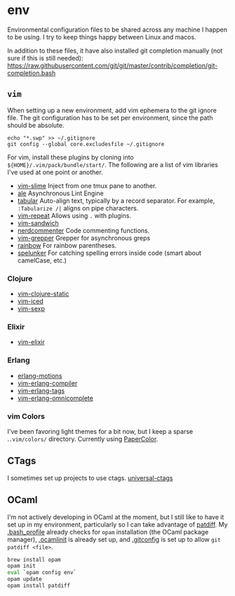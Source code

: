 # env

Environmental configuration files to be shared across any machine I happen to
be using. I try to keep things happy between Linux and macos.

In addition to these files, it have also installed git completion manually
(not sure if this is still needed):
https://raw.githubusercontent.com/git/git/master/contrib/completion/git-completion.bash


## `vim`

When setting up a new environment, add vim ephemera to the git ignore file.
The git configuration has to be set per environment, since the path should be
absolute.
```shell
echo "*.swp" >> ~/.gitignore
git config --global core.excludesfile ~/.gitignore
```

For vim, install these plugins by cloning into
`${HOME}/.vim/pack/bundle/start/`. The following are a list of vim libraries
I've used at one point or another.

* [vim-slime](https://github.com/jpalardy/vim-slime.git) Inject from one tmux
  pane to another.
* [ale](https://github.com/dense-analysis/ale) Asynchronous Lint Engine
* [tabular](https://github.com/godlygeek/tabular.git) Auto-align text,
  typically by a record separator. For example, `:Tabularize /|` aligns on
  pipe characters.
* [vim-repeat](https://github.com/tpope/vim-repeat.git) Allows using `.` with
  plugins.
* [vim-sandwich](https://github.com/machakann/vim-sandwich.git)
* [nerdcommenter](https://github.com/scrooloose/nerdcommenter.git) Code
  commenting functions.
* [vim-grepper](https://github.com/mhinz/vim-grepper.git) Grepper for
  asynchronous greps
* [rainbow](https://github.com/luochen1990/rainbow.git) For rainbow
  parentheses.
* [spelunker](https://github.com/kamykn/spelunker.vim.git) For catching
  spelling errors inside code (smart about camelCase, etc.)

### Clojure
* [vim-clojure-static](https://github.com/guns/vim-clojure-static.git)
* [vim-iced](https://github.com/liquidz/vim-iced.git)
* [vim-sexp](https://github.com/guns/vim-sexp.git)

### Elixir
* [vim-elixir](https://github.com/elixir-editors/vim-elixir.git)

### Erlang
* [erlang-motions](https://github.com/edkolev/erlang-motions.vim.git)
* [vim-erlang-compiler](https://github.com/vim-erlang/vim-erlang-compiler.git)
* [vim-erlang-tags](https://github.com/vim-erlang/vim-erlang-tags.git)
* [vim-erlang-omnicomplete](https://github.com/vim-erlang/vim-erlang-omnicomplete.git)


### vim Colors

I've been favoring light themes for a bit now, but I keep a sparse
.`.vim/colors/` directory. Currently using
[PaperColor](https://raw.githubusercontent.com/NLKNguyen/papercolor-theme/master/colors/PaperColor.vim).



## CTags

I sometimes set up projects to use ctags.
[universal-ctags](https://github.com/universal-ctags/ctags)


## OCaml

I'm not actively developing in OCaml at the moment, but I still like to have
it set up in my environment, particularly so I can take advantage of
[patdiff](https://github.com/janestreet/patdiff). My
[.bash_profile](.bash_profile) already checks for `opam` installation (the
OCaml package manager), [.ocamlinit](.ocamlinit) is already set up, and
[.gitconfig](.gitconfig) is set up to allow `git patdiff <file>`.

```bash
brew install opam
opam init
eval `opam config env`
opam update
opam install patdiff
```
